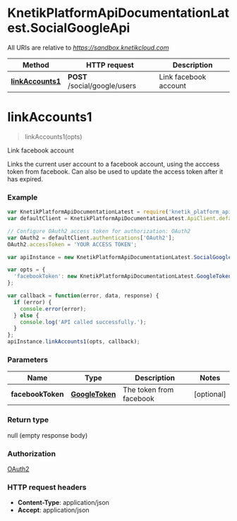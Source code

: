 # KnetikPlatformApiDocumentationLatest.SocialGoogleApi

All URIs are relative to *https://sandbox.knetikcloud.com*

Method | HTTP request | Description
------------- | ------------- | -------------
[**linkAccounts1**](SocialGoogleApi.md#linkAccounts1) | **POST** /social/google/users | Link facebook account


<a name="linkAccounts1"></a>
# **linkAccounts1**
> linkAccounts1(opts)

Link facebook account

Links the current user account to a facebook account, using the acccess token from facebook. Can also be used to update the access token after it has expired.

### Example
```javascript
var KnetikPlatformApiDocumentationLatest = require('knetik_platform_api_documentation_latest');
var defaultClient = KnetikPlatformApiDocumentationLatest.ApiClient.default;

// Configure OAuth2 access token for authorization: OAuth2
var OAuth2 = defaultClient.authentications['OAuth2'];
OAuth2.accessToken = 'YOUR ACCESS TOKEN';

var apiInstance = new KnetikPlatformApiDocumentationLatest.SocialGoogleApi();

var opts = { 
  'facebookToken': new KnetikPlatformApiDocumentationLatest.GoogleToken() // GoogleToken | The token from facebook
};

var callback = function(error, data, response) {
  if (error) {
    console.error(error);
  } else {
    console.log('API called successfully.');
  }
};
apiInstance.linkAccounts1(opts, callback);
```

### Parameters

Name | Type | Description  | Notes
------------- | ------------- | ------------- | -------------
 **facebookToken** | [**GoogleToken**](GoogleToken.md)| The token from facebook | [optional] 

### Return type

null (empty response body)

### Authorization

[OAuth2](../README.md#OAuth2)

### HTTP request headers

 - **Content-Type**: application/json
 - **Accept**: application/json

